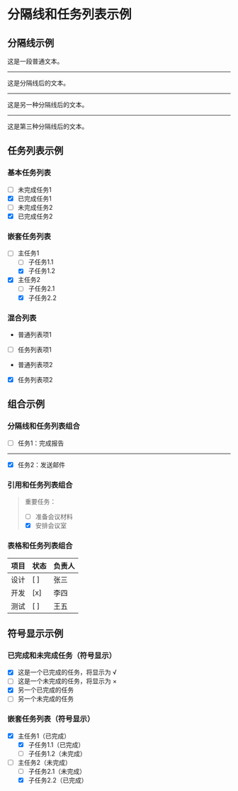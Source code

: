 # 分隔线和任务列表示例

## 分隔线示例

这是一段普通文本。

---

这是分隔线后的文本。

***

这是另一种分隔线后的文本。

___

这是第三种分隔线后的文本。

## 任务列表示例

### 基本任务列表

- [ ] 未完成任务1
- [x] 已完成任务1
- [ ] 未完成任务2
- [x] 已完成任务2

### 嵌套任务列表

- [ ] 主任务1
  - [ ] 子任务1.1
  - [x] 子任务1.2
- [x] 主任务2
  - [ ] 子任务2.1
  - [x] 子任务2.2

### 混合列表

- 普通列表项1
- [ ] 任务列表项1
- 普通列表项2
- [x] 任务列表项2

## 组合示例

### 分隔线和任务列表组合

- [ ] 任务1：完成报告

---

- [x] 任务2：发送邮件

### 引用和任务列表组合

> 重要任务：
> - [ ] 准备会议材料
> - [x] 安排会议室

### 表格和任务列表组合

| 项目 | 状态 | 负责人 |
| ---- | ---- | ------ |
| 设计 | [ ]  | 张三   |
| 开发 | [x]  | 李四   |
| 测试 | [ ]  | 王五   |

## 符号显示示例

### 已完成和未完成任务（符号显示）

- [x] 这是一个已完成的任务，将显示为 √
- [ ] 这是一个未完成的任务，将显示为 ×
- [x] 另一个已完成的任务
- [ ] 另一个未完成的任务

### 嵌套任务列表（符号显示）

- [x] 主任务1（已完成）
  - [x] 子任务1.1（已完成）
  - [ ] 子任务1.2（未完成）
- [ ] 主任务2（未完成）
  - [ ] 子任务2.1（未完成）
  - [x] 子任务2.2（已完成）